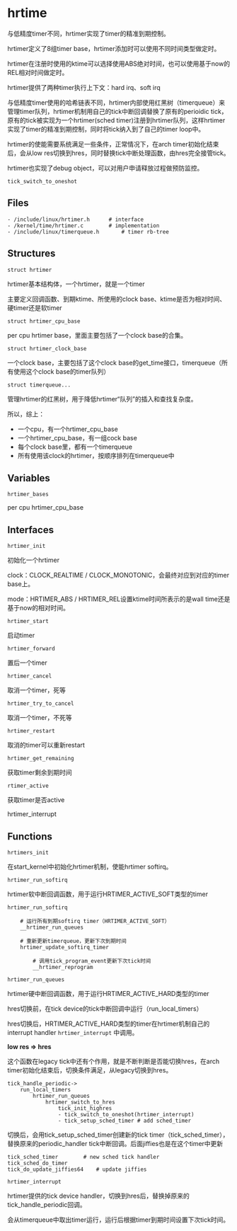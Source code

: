 # hrtime

与低精度timer不同，hrtimer实现了timer的精准到期控制。

hrtimer定义了8组timer base，hrtimer添加时可以使用不同时间类型做定时。

hrtimer在注册时使用的ktime可以选择使用ABS绝对时间，也可以使用基于now的REL相对时间做定时。

hrtimer提供了两种timer执行上下文：hard irq、soft irq

与低精度timer使用的哈希链表不同，hrtimer内部使用红黑树（timerqueue）来管理timer队列，hrtimer机制用自己的tick中断回调替换了原有的perioidic tick，原有的tick被实现为一个hrtimer(sched timer)注册到hrtimer队列，这样hrtimer实现了timer的精准到期控制，同时将tick纳入到了自己的timer loop中。

hrtimer的使能需要系统满足一些条件，正常情况下，在arch timer初始化结束后，会从low res切换到hres，同时替换tick中断处理函数，由hres完全接管tick。

hrtimer也实现了debug object，可以对用户申请释放过程做预防监控。

`tick_switch_to_oneshot`

## Files

```
- /include/linux/hrtimer.h		# interface
- /kernel/time/hrtimer.c		# implementation
- /include/linux/timerqueue.h		# timer rb-tree
```

## Structures

`struct hrtimer`

hrtimer基本结构体，一个hrtimer，就是一个timer

主要定义回调函数、到期ktime、所使用的clock base、ktime是否为相对时间、硬timer还是软timer

`struct hrtimer_cpu_base`

per cpu hrtimer base，里面主要包括了一个clock base的合集。

`struct hrtimer_clock_base`

一个clock base，主要包括了这个clock base的get_time接口，timerqueue（所有使用这个clock base的timer队列）

`struct timerqueue...`

管理hrtimer的红黑树，用于降低hrtimer“队列”的插入和查找复杂度。

所以，综上：
- 一个cpu，有一个hrtimer_cpu_base
- 一个hrtimer_cpu_base，有一组cock base
- 每个clock base里，都有一个timerqueue
- 所有使用该clock的hrtimer，按顺序排列在timerqueue中

## Variables

`hrtimer_bases`

per cpu hrtimer_cpu_base

## Interfaces

`hrtimer_init`

初始化一个hrtimer

clock：CLOCK_REALTIME / CLOCK_MONOTONIC，会最终对应到对应的timer base上。

mode：HRTIMER_ABS / HRTIMER_REL设置ktime时间所表示的是wall time还是基于now的相对时间。

`hrtimer_start`

启动timer

`hrtimer_forward`

置后一个timer

`hrtimer_cancel`

取消一个timer，死等

`hrtimer_try_to_cancel`

取消一个timer，不死等

`hrtimer_restart`

取消的timer可以重新restart

`hrtimer_get_remaining`

获取timer剩余到期时间

`rtimer_active`

获取timer是否active

hrtimer_interrupt

## Functions

`hrtimers_init`

在start_kernel中初始化hrtimer机制，使能hrtimer softirq。

`hrtimer_run_softirq`

hrtimer软中断回调函数，用于运行HRTIMER_ACTIVE_SOFT类型的timer

```
hrtimer_run_softirq

	# 运行所有到期softirq timer（HRTIMER_ACTIVE_SOFT）
	__hrtimer_run_queues

	# 重新更新timerqueue，更新下次到期时间
	hrtimer_update_softirq_timer
		
		# 调用tick_program_event更新下次tick时间
		__hrtimer_reprogram
```

`hrtimer_run_queues`

hrtimer硬中断回调函数，用于运行HRTIMER_ACTIVE_HARD类型的timer

hres切换前，在tick device的tick中断回调中运行（run_local_timers）

hres切换后，HRTIMER_ACTIVE_HARD类型的timer在hrtimer机制自己的interrupt handler `hrtimer_interrupt` 中调用。

**low res => hres**

这个函数在legacy tick中还有个作用，就是不断判断是否能切换hres，在arch timer初始化结束后，切换条件满足，从legacy切换到hres。

```
tick_handle_periodic->
    run_local_timers
        hrtimer_run_queues
            hrtimer_switch_to_hres
                tick_init_highres
                - tick_switch_to_oneshot(hrtimer_interrupt)
                - tick_setup_sched_timer # add sched_timer
```

切换后，会用tick_setup_sched_timer创建新的tick timer（tick_sched_timer），替换原来的periodic_handler tick中断回调。后面jiffies也是在这个timer中更新

```
tick_sched_timer		# new sched tick handler
tick_sched_do_timer
tick_do_update_jiffies64	# update jiffies
```

`hrtimer_interrupt`

hrtimer提供的tick device handler，切换到hres后，替换掉原来的tick_handle_periodic回调。

会从timerqueue中取出timer运行，运行后根据timer到期时间设置下次tick时间。